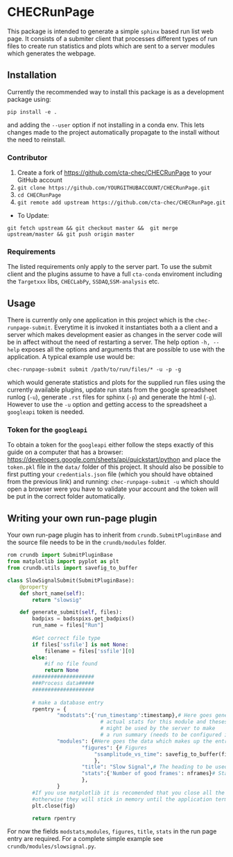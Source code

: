 # CHECRunPage
This package is intended to generate a simple `sphinx` based run list web page. It consists of a submiter client that processes different types of run files to create run statistics and plots which are sent to a server modules which generates the webpage. 

## Installation
Currently the recommended way to install this package is as a development package using:

`pip install -e .`

and adding the `--user` option if not installing in a conda env. This lets changes made to the project automatically propagate to the install without the need to reinstall.

### Contributor
1. Create a fork of https://github.com/cta-chec/CHECRunPage to your GitHub 
account
2. `git clone https://github.com/YOURGITHUBACCOUNT/CHECRunPage.git`
3. `cd CHECRunPage`
4. `git remote add upstream https://github.com/cta-chec/CHECRunPage.git`
* To Update: 

```git fetch upstream && git checkout master &&  git merge upstream/master && git push origin master```


### Requirements

The listed requirements only apply to the server part. To use the submit client and the plugins assume to have a full `cta-conda` enviroment including the `Targetxxx` libs, `CHECLabPy`, `SSDAQ`,`SSM-analysis` etc.

## Usage

There is currently only one application in this project which is the `chec-runpage-submit`. Everytime it is invoked it instantiates both a a client and a server which makes development easier as changes in the server code will be in affect without the need of restarting a server. The help option `-h, --help` exposes all the options and arguments that are possible to use with the application. A typical example use would be:

```shell
chec-runpage-submit submit /path/to/run/files/* -u -p -g
```
which would generate statistics and plots for the supplied run files using the currently available plugins, update run stats from the google spreadsheet runlog (`-u`), generate `.rst` files for sphinx (`-p`) and generate the html (`-g`).  However to use the `-u` option and getting access to the spreadsheet a `googleapi` token is needed. 


### Token for the `googleapi`
To obtain a token for the `googleapi` either follow the steps exactly of this guide on a computer that has a browser: https://developers.google.com/sheets/api/quickstart/python and place the `token.pkl` file in the `data/` folder of this project. It should also be possible to first putting your `credentials.json` file (which you should have obtained from the previous link) and running: `chec-runpage-submit -u` which should open a browser were you have to validate your account and the token will be put in the correct folder automatically. 



## Writing your own run-page plugin

Your own run-page plugin has to inherit from `crundb.SubmitPluginBase` and the source file needs to be in the `crundb/modules` folder. 


```python
rom crundb import SubmitPluginBase
from matplotlib import pyplot as plt
from crundb.utils import savefig_to_buffer

class SlowSignalSubmit(SubmitPluginBase):
    @property
    def short_name(self):
        return "slowsig"

    def generate_submit(self, files):
        badpixs = badsspixs.get_badpixs()
        run_name = files["Run"]
        
        #Get correct file type
        if files['ssfile'] is not None:
            filename = files['ssfile'][0]
        else:
            #if no file found
            return None
        ####################
        ###Process data#####
        ####################
        
        # make a database entry
        rpentry = {
                "modstats":{'run_timestamp':timestamp},# Here goes general stats that does not really belong in the 
                              # actual stats for this module and theses data 
                              # might be used by the server to make
                              # a run summary (needs to be configured in `pageconf.yaml)
                "modules": {#Here goes the data which makes up the entry in the run page
                        "figures": {# Figures
                            "ssamplitude_vs_time": savefig_to_buffer(fig),#we send the actual png and not the matplotlib figure
                            },
                        "title": "Slow Signal",# The heading to be used for this section
                        "stats":{'Number of good frames': nframes}# Stats list
                        },
                }
        #If you use matplotlib it is recomended that you close all the figures after saving them to buffer, 
        #otherwise they will stick in memory until the application terminates
        plt.close(fig)

        return rpentry            
```
For now the fields `modstats`,`modules`, `figures`, `title`, `stats` in the run page entry are required. For a complete simple example see `crundb/modules/slowsignal.py`. 
